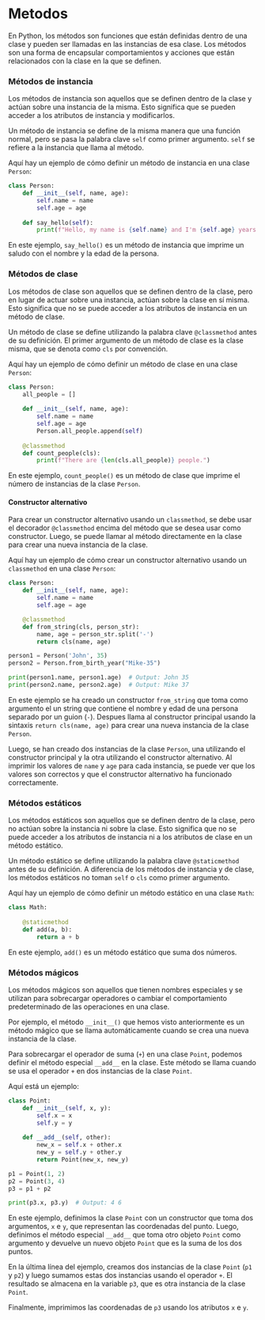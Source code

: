 # Metodos

En Python, los métodos son funciones que están definidas dentro de una clase y pueden ser llamadas en las instancias de esa clase. Los métodos son una forma de encapsular comportamientos y acciones que están relacionados con la clase en la que se definen.

### Métodos de instancia

Los métodos de instancia son aquellos que se definen dentro de la clase y actúan sobre una instancia de la misma. Esto significa que se pueden acceder a los atributos de instancia y modificarlos.

Un método de instancia se define de la misma manera que una función normal, pero se pasa la palabra clave `self` como primer argumento. `self` se refiere a la instancia que llama al método.

Aquí hay un ejemplo de cómo definir un método de instancia en una clase `Person`:

```python
class Person:
    def __init__(self, name, age):
        self.name = name
        self.age = age
    
    def say_hello(self):
        print(f"Hello, my name is {self.name} and I'm {self.age} years old.")
```

En este ejemplo, `say_hello()` es un método de instancia que imprime un saludo con el nombre y la edad de la persona.

### Métodos de clase

Los métodos de clase son aquellos que se definen dentro de la clase, pero en lugar de actuar sobre una instancia, actúan sobre la clase en sí misma. Esto significa que no se puede acceder a los atributos de instancia en un método de clase.

Un método de clase se define utilizando la palabra clave `@classmethod` antes de su definición. El primer argumento de un método de clase es la clase misma, que se denota como `cls` por convención.

Aquí hay un ejemplo de cómo definir un método de clase en una clase `Person`:

```python
class Person:
    all_people = []
    
    def __init__(self, name, age):
        self.name = name
        self.age = age
        Person.all_people.append(self)
    
    @classmethod
    def count_people(cls):
        print(f"There are {len(cls.all_people)} people.")
```

En este ejemplo, `count_people()` es un método de clase que imprime el número de instancias de la clase `Person`.

#### Constructor alternativo

Para crear un constructor alternativo usando un `classmethod`, se debe usar el decorador `@classmethod` encima del método que se desea usar como constructor. Luego, se puede llamar al método directamente en la clase para crear una nueva instancia de la clase.

Aquí hay un ejemplo de cómo crear un constructor alternativo usando un `classmethod` en una clase `Person`:

```python
class Person:
    def __init__(self, name, age):
        self.name = name
        self.age = age

    @classmethod
    def from_string(cls, person_str):
        name, age = person_str.split('-')
        return cls(name, age)

person1 = Person('John', 35)
person2 = Person.from_birth_year("Mike-35")

print(person1.name, person1.age)  # Output: John 35
print(person2.name, person2.age)  # Output: Mike 37
```

En este ejemplo se ha creado un constructor `from_string` que toma como argumento el un string que contiene el nombre y edad de una persona separado por un guion (`-`). Despues  llama al constructor principal usando la sintaxis `return cls(name, age)` para crear una nueva instancia de la clase `Person`.

Luego, se han creado dos instancias de la clase `Person`, una utilizando el constructor principal y la otra utilizando el constructor alternativo. Al imprimir los valores de `name` y `age` para cada instancia, se puede ver que los valores son correctos y que el constructor alternativo ha funcionado correctamente.

### Métodos estáticos

Los métodos estáticos son aquellos que se definen dentro de la clase, pero no actúan sobre la instancia ni sobre la clase. Esto significa que no se puede acceder a los atributos de instancia ni a los atributos de clase en un método estático.

Un método estático se define utilizando la palabra clave `@staticmethod` antes de su definición. A diferencia de los métodos de instancia y de clase, los métodos estáticos no toman `self` o `cls` como primer argumento.

Aquí hay un ejemplo de cómo definir un método estático en una clase `Math`:

```python
class Math:
    
    @staticmethod
    def add(a, b):
        return a + b
```

En este ejemplo, `add()` es un método estático que suma dos números.

### Métodos mágicos

Los métodos mágicos son aquellos que tienen nombres especiales y se utilizan para sobrecargar operadores o cambiar el comportamiento predeterminado de las operaciones en una clase.

Por ejemplo, el método `__init__()` que hemos visto anteriormente es un método mágico que se llama automáticamente cuando se crea una nueva instancia de la clase.

Para sobrecargar el operador de suma (`+`) en una clase `Point`, podemos definir el método especial `__add__` en la clase. Este método se llama cuando se usa el operador `+` en dos instancias de la clase `Point`.

Aquí está un ejemplo:

```python
class Point:
    def __init__(self, x, y):
        self.x = x
        self.y = y
    
    def __add__(self, other):
        new_x = self.x + other.x
        new_y = self.y + other.y
        return Point(new_x, new_y)

p1 = Point(1, 2)
p2 = Point(3, 4)
p3 = p1 + p2

print(p3.x, p3.y)  # Output: 4 6
```

En este ejemplo, definimos la clase `Point` con un constructor que toma dos argumentos, `x` e `y`, que representan las coordenadas del punto. Luego, definimos el método especial `__add__` que toma otro objeto `Point` como argumento y devuelve un nuevo objeto `Point` que es la suma de los dos puntos.

En la última línea del ejemplo, creamos dos instancias de la clase `Point` (`p1` y `p2`) y luego sumamos estas dos instancias usando el operador `+`. El resultado se almacena en la variable `p3`, que es otra instancia de la clase `Point`.

Finalmente, imprimimos las coordenadas de `p3` usando los atributos `x` e `y`.
